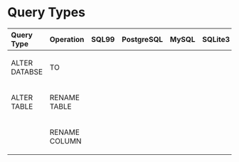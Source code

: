 # Query Types

<table style="width:100%;">
<colgroup>
<col style="width: 16%" />
<col style="width: 16%" />
<col style="width: 16%" />
<col style="width: 16%" />
<col style="width: 16%" />
<col style="width: 16%" />
</colgroup>
<thead>
<tr class="header">
<th style="text-align: left;">Query Type</th>
<th style="text-align: left;">Operation</th>
<th style="text-align: left;">SQL99</th>
<th style="text-align: left;">PostgreSQL</th>
<th style="text-align: left;">MySQL</th>
<th style="text-align: left;">SQLite3</th>
</tr>
</thead>
<tbody>
<tr class="odd">
<td style="text-align: left;"><p>ALTER DATABSE</p></td>
<td style="text-align: left;"><p>TO</p></td>
<td style="text-align: left;"></td>
<td style="text-align: left;"></td>
<td style="text-align: left;"></td>
<td style="text-align: left;"></td>
</tr>
<tr class="even">
<td style="text-align: left;"><p>ALTER TABLE</p></td>
<td style="text-align: left;"><p>RENAME TABLE</p></td>
<td style="text-align: left;"></td>
<td style="text-align: left;"></td>
<td style="text-align: left;"></td>
<td style="text-align: left;"></td>
</tr>
<tr class="odd">
<td style="text-align: left;"></td>
<td style="text-align: left;"><p>RENAME COLUMN</p></td>
<td style="text-align: left;"></td>
<td style="text-align: left;"></td>
<td style="text-align: left;"></td>
<td style="text-align: left;"></td>
</tr>
</tbody>
</table>
